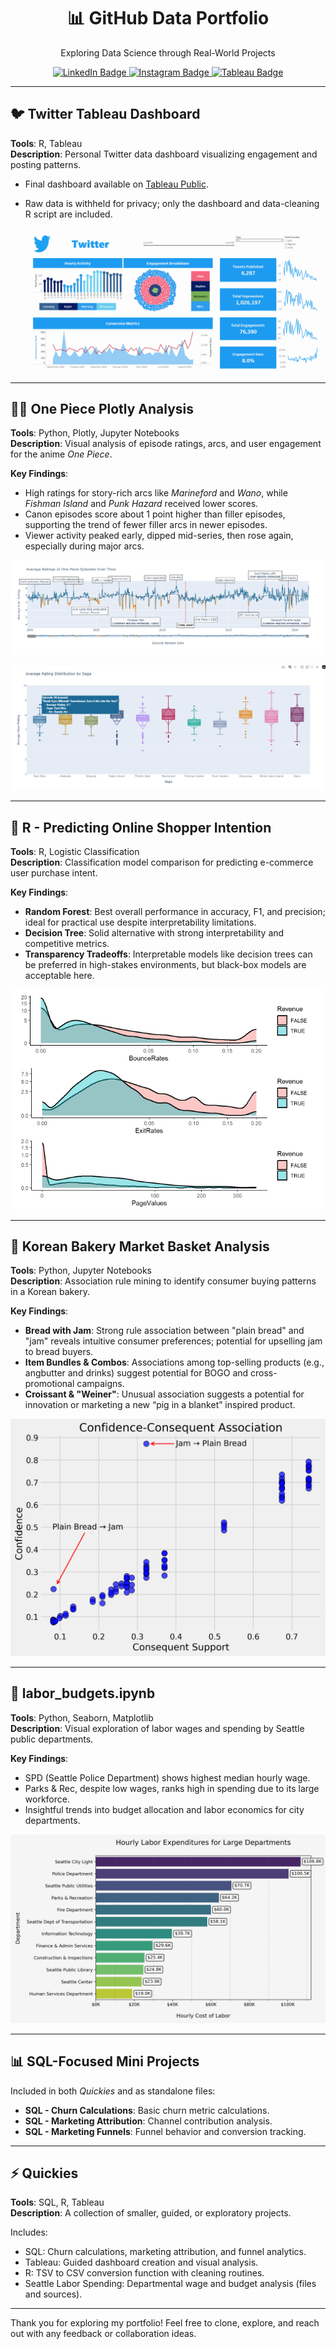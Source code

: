 <!-- Header Section -->
<div align="center">
  <h1>📊 GitHub Data Portfolio</h1>
  <p>Exploring Data Science through Real-World Projects</p>
  <p>
    <a href="https://www.linkedin.com/in/bryant-jay/" target="_blank">
      <img src="https://img.shields.io/badge/LinkedIn-Connect-blue?style=for-the-badge&logo=linkedin&logoColor=white" alt="LinkedIn Badge">
    </a>
        <a href="https://www.instagram.com/scattrbrainjane/" target="_blank">
      <img src="https://img.shields.io/badge/Instagram-Follow-pink?style=for-the-badge&logo=instagram&logoColor=white" alt="Instagram Badge">
    </a>
    <a href="https://public.tableau.com/app/profile/bryant.jay/vizzes" target="_blank">
      <img src="https://img.shields.io/badge/Tableau-Portfolio-blue?style=for-the-badge&logo=tableau&logoColor=white" alt="Tableau Badge">
    </a>
  </p>
</div>

---

## 🐦 Twitter Tableau Dashboard

**Tools**: R, Tableau  
**Description**: Personal Twitter data dashboard visualizing engagement and posting patterns.

- Final dashboard available on [Tableau Public](#).
- Raw data is withheld for privacy; only the dashboard and data-cleaning R script are included.

  ![Dashboard Preview](https://github.com/bryantjay/Portfolio/blob/main/Twitter%20Tableau%20Dashboard/images/Screenshot%202025-04-27%20191629.png?raw=true)

---

## 🏴‍☠️ One Piece Plotly Analysis

**Tools**: Python, Plotly, Jupyter Notebooks  
**Description**: Visual analysis of episode ratings, arcs, and user engagement for the anime *One Piece*.

**Key Findings**:
- High ratings for story-rich arcs like *Marineford* and *Wano*, while *Fishman Island* and *Punk Hazard* received lower scores.
- Canon episodes score about 1 point higher than filler episodes, supporting the trend of fewer filler arcs in newer episodes.
- Viewer activity peaked early, dipped mid-series, then rose again, especially during major arcs.

![Ratings Timeline of One Piece series, colored by canon and function episodes](https://github.com/bryantjay/Portfolio/blob/main/One%20Piece%20Plotly%20Analysis/visualizations/op_ratings_over_time.png?raw=true)

![Same visual, with outlier tooltip](https://github.com/bryantjay/Portfolio/blob/main/One%20Piece%20Plotly%20Analysis/visualizations/viz72.png?raw=true)

---

## 🔮 R - Predicting Online Shopper Intention

**Tools**: R, Logistic Classification  
**Description**: Classification model comparison for predicting e-commerce user purchase intent.

**Key Findings**:
- **Random Forest**: Best overall performance in accuracy, F1, and precision; ideal for practical use despite interpretability limitations.
- **Decision Tree**: Solid alternative with strong interpretability and competitive metrics.
- **Transparency Tradeoffs**: Interpretable models like decision trees can be preferred in high-stakes environments, but black-box models are acceptable here.

![imgB2](https://github.com/bryantjay/Portfolio/blob/main/R%20-%20Predicting%20Online%20Shopper%20Intention/source_files/images/imgB2.png?raw=true)

---

## 🥐 Korean Bakery Market Basket Analysis

**Tools**: Python, Jupyter Notebooks  
**Description**: Association rule mining to identify consumer buying patterns in a Korean bakery.

**Key Findings**:
- **Bread with Jam**: Strong rule association between "plain bread" and "jam" reveals intuitive consumer preferences; potential for upselling jam to bread buyers.
- **Item Bundles & Combos**: Associations among top-selling products (e.g., angbutter and drinks) suggest potential for BOGO and cross-promotional campaigns.
- **Croissant & "Weiner"**: Unusual association suggests a potential for innovation or marketing a new “pig in a blanket” inspired product.

![Spotting Association Outliers](https://github.com/bryantjay/Portfolio/blob/main/Korean%20Bakery%20Market%20Basket%20Analysis/plots/confidence_consequent_association.png?raw=true)    

---

## 💼 labor_budgets.ipynb

**Tools**: Python, Seaborn, Matplotlib  
**Description**: Visual exploration of labor wages and spending by Seattle public departments.

**Key Findings**:
- SPD (Seattle Police Department) shows highest median hourly wage.
- Parks & Rec, despite low wages, ranks high in spending due to its large workforce.
- Insightful trends into budget allocation and labor economics for city departments.

![fig3](https://github.com/bryantjay/Portfolio/blob/main/Quickies/Seattle%20Labor%20Spending%20by%20Department/plots/fig3.png?raw=true)    

---

## 📊 SQL-Focused Mini Projects

Included in both *Quickies* and as standalone files:

- **SQL - Churn Calculations**: Basic churn metric calculations.
- **SQL - Marketing Attribution**: Channel contribution analysis.
- **SQL - Marketing Funnels**: Funnel behavior and conversion tracking.

---

## ⚡ Quickies

**Tools**: SQL, R, Tableau  
**Description**: A collection of smaller, guided, or exploratory projects.

Includes:
- SQL: Churn calculations, marketing attribution, and funnel analytics.
- Tableau: Guided dashboard creation and visual analysis.
- R: TSV to CSV conversion function with cleaning routines.
- Seattle Labor Spending: Departmental wage and budget analysis (files and sources).

---

Thank you for exploring my portfolio! Feel free to clone, explore, and reach out with any feedback or collaboration ideas.

